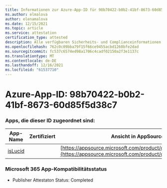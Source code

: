 ```yaml
---
title: Informationen zur Azure-App-ID für 98b70422-b0b2-41bf-8673-60d85f5d38c7
ms.author: elmalova
author: elenamalova
ms.date: 12/15/2021
ms.topic: article
ms.service: attestation
certification_type: attested
description: Alle verfügbaren Sicherheits- und Complianceinformationen für 98b70422-b0b2-41bf-8673-60d85f5d38c7.
ms.openlocfilehash: 762c0c09bba79f15f66ce9455acbd1260bfe2dad
ms.sourcegitcommit: fc537c6574ed98a1706c4cadf02150a2f3e1137c
ms.translationtype: MT
ms.contentlocale: de-DE
ms.lasthandoff: 12/16/2021
ms.locfileid: "61537710"
---
```

# <a name="azure-app-id-98b70422-b0b2-41bf-8673-60d85f5d38c7"></a>Azure-App-ID: 98b70422-b0b2-41bf-8673-60d85f5d38c7


### <a name="apps-associated-with-this-id"></a>Apps, die dieser ID zugeordnet sind:
| **App-Name** | **Zertifiziert** | **Ansicht in AppSource** |
|--------------|---------------|-----------------------|
| [isLucid](https://docs.microsoft.com/microsoft-365-app-certification/forward/WA200002385) |  | [https://appsource.microsoft.com/product/office/WA200002385](https://appsource.microsoft.com/product/office/WA200002385) |

### <a name="microsoft-365-app-compliance-status"></a>Microsoft 365 App-Kompatibilitätsstatus
- Publisher Attestaton Status: Completed
